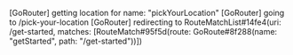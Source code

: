 [GoRouter] getting location for name: "pickYourLocation"
[GoRouter] going to /pick-your-location
[GoRouter] redirecting to RouteMatchList#14fe4(uri: /get-started, matches: [RouteMatch#95f5d(route: GoRoute#8f288(name: "getStarted", path: "/get-started"))])